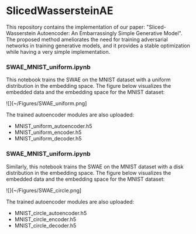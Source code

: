 # SlicedWassersteinAE

This repository contains the implementation of our paper: "Sliced-Wasserstein Autoencoder: An Embarrassingly Simple Generative Model". The proposed method ameliorates the need for training adversarial networks in training generative models, and it provides a stable optimization while having a very simple implementation. 


### SWAE_MNIST_uniform.ipynb

This notebook trains the SWAE on the MNIST dataset with a uniform distribution in the embedding space. The figure below visualizes the embedded data and the embedding space for the MNIST dataset:


![]{~/Figures/SWAE_uniform.png]

The trained autoencoder modules are also uploaded:

* MNIST_uniform_autoencoder.h5
* MNIST_uniform_encoder.h5
* MNIST_uniform_decoder.h5

### SWAE_MNIST_uniform.ipynb

Similarly, this notebook trains the SWAE on the MNIST dataset with a disk distribution in the embedding space. The figure below visualizes the embedded data and the embedding space for the MNIST dataset:

![]{~/Figures/SWAE_circle.png]

The trained autoencoder modules are also uploaded:

* MNIST_circle_autoencoder.h5
* MNIST_circle_encoder.h5
* MNIST_circle_decoder.h5



